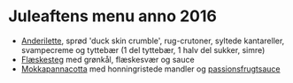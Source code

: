# Juleaftens menu anno 2016


- [Anderilette](Ande_rilette.md), sprød 'duck skin crumble', rug-crutoner, syltede kantareller, svampecreme og tyttebær (1 del tyttebær, 1 halv del sukker, simre)
- [Flæskesteg](Flæskesteg.md) med grønkål, flæskesvær og sauce
- [Mokkapannacotta](Panna_cotta_mokka.md) med honningristede mandler og [passionsfrugtsauce](Passionfrugtsauce.md)

